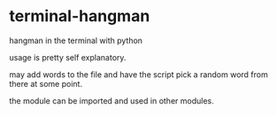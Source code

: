 # terminal-hangman
hangman in the terminal with python

usage is pretty self explanatory.

may add words to the file and have the script
pick a random word from there at some point.

the module can be imported and used in other modules.
